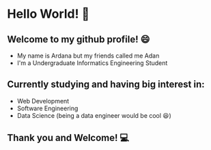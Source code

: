 # Hello World! :wave:

## Welcome to my github profile! :smile:

* My name is Ardana but my friends called me Adan
* I'm a Undergraduate Informatics Engineering Student

## Currently studying and having big interest in:

* Web Development
* Software Engineering
* Data Science (being a data engineer would be cool :laughing:)

## Thank you and Welcome! :computer:

